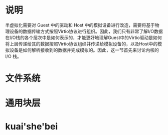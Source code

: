 
# 说明

半虚拟化需要对 Guest 中的驱动和 Host 中的模拟设备进行改造，需要将基于物理设备的数据传输方式按照Virtio协议进行组织。因此，我们只有非常了解I/O数据在I/O栈的各个层次中是如何表示的，才能更好地理解Guest中的Virtio驱动是如何将上层传递给其的数据按照Virtio协议组织并传递给模拟设备的，以及Host中的模拟设备是如何解析接收到的数据并完成模拟的。因此，这一节首先来讨论内核的 I/O 栈。

# 文件系统


# 通用块层


# kuai'she'bei
